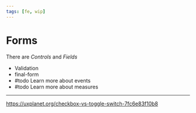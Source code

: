 ```yaml
---
tags: [fe, wip]
---
```


# Forms

There are *Controls* and *Fields*

- Validation
- final-form
- #todo Learn more about events
- #todo Learn more about measures

---

https://uxplanet.org/checkbox-vs-toggle-switch-7fc6e83f10b8
